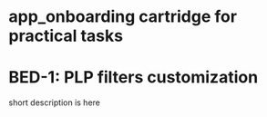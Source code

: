 # app_onboarding cartridge for practical tasks

# BED-1: PLP filters customization
short description is here